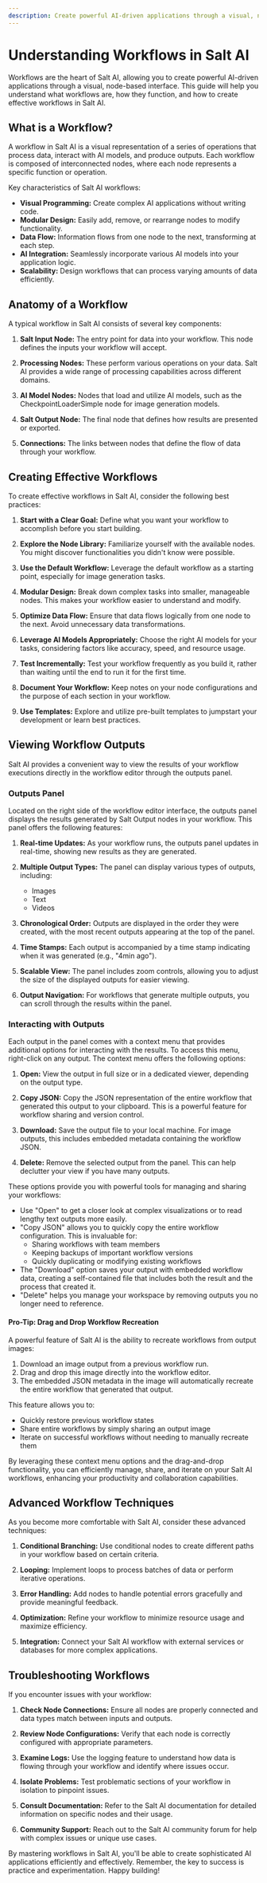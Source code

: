 ```yaml
---
description: Create powerful AI-driven applications through a visual, node-based interface.
---
```


# Understanding Workflows in Salt AI

Workflows are the heart of Salt AI, allowing you to create powerful AI-driven applications through a visual, node-based interface. This guide will help you understand what workflows are, how they function, and how to create effective workflows in Salt AI.

## What is a Workflow?

A workflow in Salt AI is a visual representation of a series of operations that process data, interact with AI models, and produce outputs. Each workflow is composed of interconnected nodes, where each node represents a specific function or operation.

Key characteristics of Salt AI workflows:

- **Visual Programming:** Create complex AI applications without writing code.
- **Modular Design:** Easily add, remove, or rearrange nodes to modify functionality.
- **Data Flow:** Information flows from one node to the next, transforming at each step.
- **AI Integration:** Seamlessly incorporate various AI models into your application logic.
- **Scalability:** Design workflows that can process varying amounts of data efficiently.

## Anatomy of a Workflow

A typical workflow in Salt AI consists of several key components:

1. **Salt Input Node:** The entry point for data into your workflow. This node defines the inputs your workflow will accept.

2. **Processing Nodes:** These perform various operations on your data. Salt AI provides a wide range of processing capabilities across different domains.

3. **AI Model Nodes:** Nodes that load and utilize AI models, such as the CheckpointLoaderSimple node for image generation models.

4. **Salt Output Node:** The final node that defines how results are presented or exported.

5. **Connections:** The links between nodes that define the flow of data through your workflow.

## Creating Effective Workflows

To create effective workflows in Salt AI, consider the following best practices:

1. **Start with a Clear Goal:** Define what you want your workflow to accomplish before you start building.

2. **Explore the Node Library:** Familiarize yourself with the available nodes. You might discover functionalities you didn't know were possible.

3. **Use the Default Workflow:** Leverage the default workflow as a starting point, especially for image generation tasks.

4. **Modular Design:** Break down complex tasks into smaller, manageable nodes. This makes your workflow easier to understand and modify.

5. **Optimize Data Flow:** Ensure that data flows logically from one node to the next. Avoid unnecessary data transformations.

6. **Leverage AI Models Appropriately:** Choose the right AI models for your tasks, considering factors like accuracy, speed, and resource usage.

7. **Test Incrementally:** Test your workflow frequently as you build it, rather than waiting until the end to run it for the first time.

8. **Document Your Workflow:** Keep notes on your node configurations and the purpose of each section in your workflow.

9. **Use Templates:** Explore and utilize pre-built templates to jumpstart your development or learn best practices.

## Viewing Workflow Outputs

Salt AI provides a convenient way to view the results of your workflow executions directly in the workflow editor through the outputs panel.

### Outputs Panel

Located on the right side of the workflow editor interface, the outputs panel displays the results generated by Salt Output nodes in your workflow. This panel offers the following features:

1. **Real-time Updates:** As your workflow runs, the outputs panel updates in real-time, showing new results as they are generated.

2. **Multiple Output Types:** The panel can display various types of outputs, including:

   - Images
   - Text
   - Videos

3. **Chronological Order:** Outputs are displayed in the order they were created, with the most recent outputs appearing at the top of the panel.

4. **Time Stamps:** Each output is accompanied by a time stamp indicating when it was generated (e.g., "4min ago").

5. **Scalable View:** The panel includes zoom controls, allowing you to adjust the size of the displayed outputs for easier viewing.

6. **Output Navigation:** For workflows that generate multiple outputs, you can scroll through the results within the panel.

### Interacting with Outputs

Each output in the panel comes with a context menu that provides additional options for interacting with the results. To access this menu, right-click on any output. The context menu offers the following options:

1. **Open:** View the output in full size or in a dedicated viewer, depending on the output type.

2. **Copy JSON:** Copy the JSON representation of the entire workflow that generated this output to your clipboard. This is a powerful feature for workflow sharing and version control.

3. **Download:** Save the output file to your local machine. For image outputs, this includes embedded metadata containing the workflow JSON.

4. **Delete:** Remove the selected output from the panel. This can help declutter your view if you have many outputs.

These options provide you with powerful tools for managing and sharing your workflows:

- Use "Open" to get a closer look at complex visualizations or to read lengthy text outputs more easily.
- "Copy JSON" allows you to quickly copy the entire workflow configuration. This is invaluable for:
  - Sharing workflows with team members
  - Keeping backups of important workflow versions
  - Quickly duplicating or modifying existing workflows
- The "Download" option saves your output with embedded workflow data, creating a self-contained file that includes both the result and the process that created it.
- "Delete" helps you manage your workspace by removing outputs you no longer need to reference.

#### Pro-Tip: Drag and Drop Workflow Recreation

A powerful feature of Salt AI is the ability to recreate workflows from output images:

1. Download an image output from a previous workflow run.
2. Drag and drop this image directly into the workflow editor.
3. The embedded JSON metadata in the image will automatically recreate the entire workflow that generated that output.

This feature allows you to:

- Quickly restore previous workflow states
- Share entire workflows by simply sharing an output image
- Iterate on successful workflows without needing to manually recreate them

By leveraging these context menu options and the drag-and-drop functionality, you can efficiently manage, share, and iterate on your Salt AI workflows, enhancing your productivity and collaboration capabilities.

## Advanced Workflow Techniques

As you become more comfortable with Salt AI, consider these advanced techniques:

1. **Conditional Branching:** Use conditional nodes to create different paths in your workflow based on certain criteria.

2. **Looping:** Implement loops to process batches of data or perform iterative operations.

3. **Error Handling:** Add nodes to handle potential errors gracefully and provide meaningful feedback.

4. **Optimization:** Refine your workflow to minimize resource usage and maximize efficiency.

5. **Integration:** Connect your Salt AI workflow with external services or databases for more complex applications.

## Troubleshooting Workflows

If you encounter issues with your workflow:

1. **Check Node Connections:** Ensure all nodes are properly connected and data types match between inputs and outputs.

2. **Review Node Configurations:** Verify that each node is correctly configured with appropriate parameters.

3. **Examine Logs:** Use the logging feature to understand how data is flowing through your workflow and identify where issues occur.

4. **Isolate Problems:** Test problematic sections of your workflow in isolation to pinpoint issues.

5. **Consult Documentation:** Refer to the Salt AI documentation for detailed information on specific nodes and their usage.

6. **Community Support:** Reach out to the Salt AI community forum for help with complex issues or unique use cases.

By mastering workflows in Salt AI, you'll be able to create sophisticated AI applications efficiently and effectively. Remember, the key to success is practice and experimentation. Happy building!
